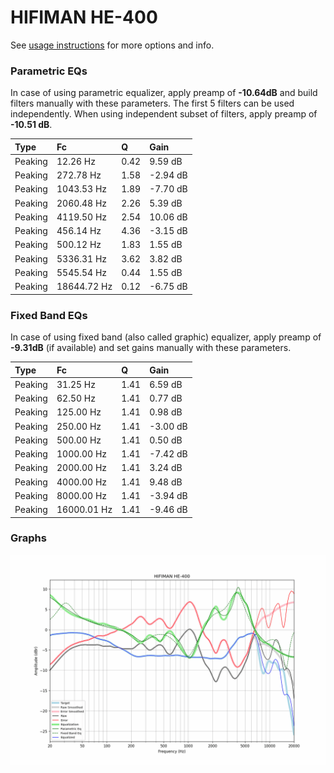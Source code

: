 # HIFIMAN HE-400
See [usage instructions](https://github.com/jaakkopasanen/AutoEq#usage) for more options and info.

### Parametric EQs
In case of using parametric equalizer, apply preamp of **-10.64dB** and build filters manually
with these parameters. The first 5 filters can be used independently.
When using independent subset of filters, apply preamp of **-10.51 dB**.

| Type    | Fc          |    Q | Gain     |
|:--------|:------------|:-----|:---------|
| Peaking | 12.26 Hz    | 0.42 | 9.59 dB  |
| Peaking | 272.78 Hz   | 1.58 | -2.94 dB |
| Peaking | 1043.53 Hz  | 1.89 | -7.70 dB |
| Peaking | 2060.48 Hz  | 2.26 | 5.39 dB  |
| Peaking | 4119.50 Hz  | 2.54 | 10.06 dB |
| Peaking | 456.14 Hz   | 4.36 | -3.15 dB |
| Peaking | 500.12 Hz   | 1.83 | 1.55 dB  |
| Peaking | 5336.31 Hz  | 3.62 | 3.82 dB  |
| Peaking | 5545.54 Hz  | 0.44 | 1.55 dB  |
| Peaking | 18644.72 Hz | 0.12 | -6.75 dB |

### Fixed Band EQs
In case of using fixed band (also called graphic) equalizer, apply preamp of **-9.31dB**
(if available) and set gains manually with these parameters.

| Type    | Fc          |    Q | Gain     |
|:--------|:------------|:-----|:---------|
| Peaking | 31.25 Hz    | 1.41 | 6.59 dB  |
| Peaking | 62.50 Hz    | 1.41 | 0.77 dB  |
| Peaking | 125.00 Hz   | 1.41 | 0.98 dB  |
| Peaking | 250.00 Hz   | 1.41 | -3.00 dB |
| Peaking | 500.00 Hz   | 1.41 | 0.50 dB  |
| Peaking | 1000.00 Hz  | 1.41 | -7.42 dB |
| Peaking | 2000.00 Hz  | 1.41 | 3.24 dB  |
| Peaking | 4000.00 Hz  | 1.41 | 9.48 dB  |
| Peaking | 8000.00 Hz  | 1.41 | -3.94 dB |
| Peaking | 16000.01 Hz | 1.41 | -9.46 dB |

### Graphs
![](./HIFIMAN%20HE-400.png)